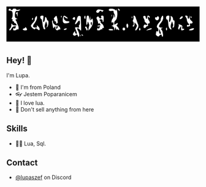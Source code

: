 <h1 align="center">
  <img src="https://github.com/LoopiLupa/LoopiLupa/blob/main/name.svg" alt="LoopiLupa" />
</h1>

## Hey! 👋
I'm Lupa.

- 🚬 I'm from Poland
- 👓 Jestem Poparanicem
- 🧨 I love lua.
- 🤑 Don't sell anything from here

## Skills
- 👨‍💻 Lua, Sql.

## Contact
- [@lupaszef](./) on Discord
